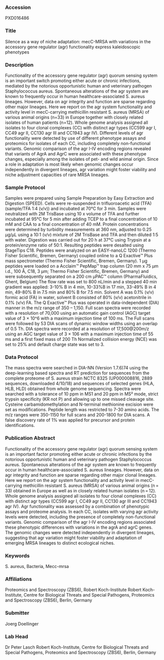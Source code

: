 ### Accession
PXD016486

### Title
Silence as a way of niche adaptation: mecC-MRSA with variations in the accessory gene regulator (agr) functionality express kaleidoscopic phenotypes

### Description
Functionality of the accessory gene regulator (agr) quorum sensing system is an important switch promoting either acute or chronic infections, mediated by the notorious opportunistic human and veterinary pathogen Staphylococcus aureus. Spontaneous alterations of the agr system are known to frequently occur in human healthcare-associated S. aureus lineages. However, data on agr integrity and function are sparse regarding other major lineages. Here we report on the agr system functionality and activity level in mecC-carrying methicillin resistant S. aureus (MRSA) of various animal origins (n=33) in Europe together with closely related isolates of human patients (n=12). Whole genome analysis assigned all isolates to four clonal complexes (CC) with distinct agr types (CC599 agr I, CC49 agr II, CC130 agr III and CC1943 agr IV). Different levels of agr functionality were detected by use of different phenotype assays and proteomics for isolates of each CC, including completely non-functional variants. Genomic comparison of the agr I-IV encoding regions revealed that variants of AgrA and AgrC were associated with these phenotype changes, especially among the isolates of pet- and wild animal origin. Since a role in adaptation is most likely when genomic changes occur independently in divergent lineages, agr variation might foster viability and niche adjustment capacities of rare MRSA lineages.

### Sample Protocol
Samples were prepared using Sample Preparation by Easy Extraction and Digestion (SPEED). Cells were re-suspended in trifluoroacetic acid (TFA) (sample/TFA 1:4 (v/v)) and incubated at 70°C for 3 min. Samples were neutralized with 2M TrisBase using 10 x volume of TFA and further incubated at 95°C for 5 min after adding TCEP to a final concentration of 10 mM and CAA to a final concentration of 40 mM. Protein concentrations were determined by turbidity measurements at 360 nm, adjusted to 0.25 µg/µL using a 10:1 (v/v) mixture of 2M TrisBase and TFA and then diluted 1:5 with water. Digestion was carried out for 20 h at 37°C using Trypsin at a protein/enzyme ratio of 50:1. Resulting peptides were desalted using StageTips C18. Peptides were analyzed on an EASY-nanoLC 1200 (Thermo Fisher Scientific, Bremen, Germany) coupled online to a Q Exactive™ Plus mass spectrometer (Thermo Fisher Scientific, Bremen, Germany). 1 µg peptides were loaded on a Acclaim™ PepMap™ trap column (20 mm x 75 μm i.d., 100 Å, C18, 3 μm; Thermo Fisher Scientific, Bremen, Germany) and were subsequently separated on a 200 cm μPAC™ column (PharmaFluidics, Ghent, Belgium) The flow rate was set to 800 nL/min and a stepped 40 min gradient was applied: 3-10% B in 4 min, 10-33%B in 17 min, 33-49% B in 4 min, 49-80% B in 7.5 min and 80% B for 7.5 min. Solvent A was 0.1% (v/v) formic acid (FA) in water, solvent B consisted of 80% (v/v) acetonitrile in 0.1% (v/v) FA. The Q Exactive™ Plus was operated in data-independent (DIA) manner in the m/z range of 350 – 1,150. Full scan spectra were recorded with a resolution of 70,000 using an automatic gain control (AGC) target value of 3 × 10^6 with a maximum injection time of 100 ms. The Full scans were followed by 53 DIA scans of dynamic window widths using an overlap of 0.5 Th. DIA spectra were recorded at a resolution of 17,500@200m/z using an AGC target value of 3 × 106 with a maximum injection time of 55 ms and a first fixed mass of 200 Th Normalized collision energy (NCE) was set to 25% and default charge state was set to 3.

### Data Protocol
The mass spectra were searched in DIA-NN (Version 1.7.6)74 using the deep-learning based spectra and RT prediction for sequences from the complete proteome of S. aureus strain NCTC 8325 (UP000008816, 2889 sequences, downloaded 4/10/18) and sequences of selected genes (HLA, HLB, HLD) obtained from whole genome sequencing. Spectra were searched with a tolerance of 10 ppm in MS1 and 20 ppm in MS² mode, strict trypsin specificity (KR not P) and allowing up to one missed cleavage site. Cysteine carbamidomethylation and N-terminal methionine excision were set as modifications. Peptide length was restricted to 7-30 amino acids. The m/z ranges were 350-1150 for full scans and 200-1800 for DIA scans. A false discovery rate of 1% was applied for precursor and protein identifications.

### Publication Abstract
Functionality of the accessory gene regulator (agr) quorum sensing system is an important factor promoting either acute or chronic infections by the notorious opportunistic human and veterinary pathogen Staphylococcus aureus. Spontaneous alterations of the agr system are known to frequently occur in human healthcare-associated S. aureus lineages. However, data on agr integrity and function are sparse regarding other major clonal lineages. Here we report on the agr system functionality and activity level in mecC-carrying methicillin resistant S. aureus (MRSA) of various animal origins (n&#x2009;=&#x2009;33) obtained in Europe as well as in closely related human isolates (n&#x2009;=&#x2009;12). Whole genome analysis assigned all isolates to four clonal complexes (CC) with distinct agr types (CC599 agr I, CC49 agr II, CC130 agr III and CC1943 agr IV). Agr functionality was assessed by a combination of phenotypic assays and proteome analysis. In each CC, isolates with varying agr activity levels were detected, including the presence of completely non-functional variants. Genomic comparison of the agr I-IV encoding regions associated these phenotypic differences with variations in the agrA and agrC genes. The genomic changes were detected independently in divergent lineages, suggesting that agr variation might foster viability and adaptation of emerging MRSA lineages to distinct ecological niches.

### Keywords
S. aureus, Bacteria, Mecc-mrsa

### Affiliations
Proteomics and Spectroscopy (ZBS6), Robert Koch-Institute
Robert Koch-Institute, Centre for Biological Threats and Special Pathogens, Proteomics and Spectroscopy (ZBS6), Berlin, Germany

### Submitter
Joerg Doellinger

### Lab Head
Dr Peter Lasch
Robert Koch-Institute, Centre for Biological Threats and Special Pathogens, Proteomics and Spectroscopy (ZBS6), Berlin, Germany


